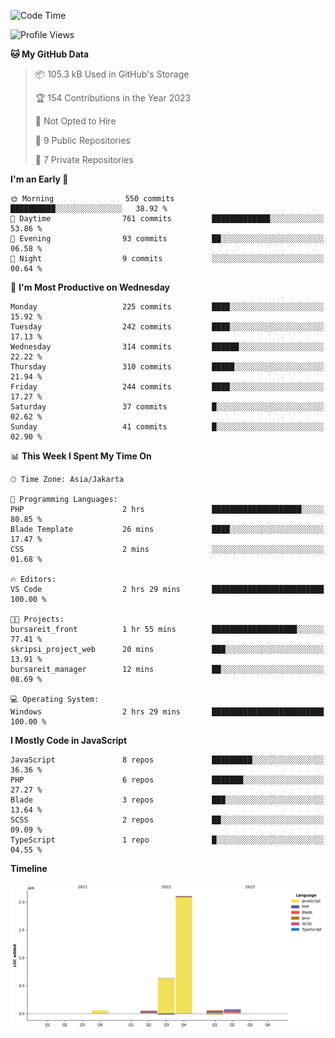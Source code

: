 <!--START_SECTION:waka-->
![Code Time](http://img.shields.io/badge/Code%20Time-113%20hrs%2016%20mins-blue)

![Profile Views](http://img.shields.io/badge/Profile%20Views-0-blue)

**🐱 My GitHub Data** 

> 📦 105.3 kB Used in GitHub's Storage 
 > 
> 🏆 154 Contributions in the Year 2023
 > 
> 🚫 Not Opted to Hire
 > 
> 📜 9 Public Repositories 
 > 
> 🔑 7 Private Repositories 
 > 
**I'm an Early 🐤** 

```text
🌞 Morning                550 commits         ██████████░░░░░░░░░░░░░░░   38.92 % 
🌆 Daytime                761 commits         █████████████░░░░░░░░░░░░   53.86 % 
🌃 Evening                93 commits          ██░░░░░░░░░░░░░░░░░░░░░░░   06.58 % 
🌙 Night                  9 commits           ░░░░░░░░░░░░░░░░░░░░░░░░░   00.64 % 
```
📅 **I'm Most Productive on Wednesday** 

```text
Monday                   225 commits         ████░░░░░░░░░░░░░░░░░░░░░   15.92 % 
Tuesday                  242 commits         ████░░░░░░░░░░░░░░░░░░░░░   17.13 % 
Wednesday                314 commits         ██████░░░░░░░░░░░░░░░░░░░   22.22 % 
Thursday                 310 commits         █████░░░░░░░░░░░░░░░░░░░░   21.94 % 
Friday                   244 commits         ████░░░░░░░░░░░░░░░░░░░░░   17.27 % 
Saturday                 37 commits          █░░░░░░░░░░░░░░░░░░░░░░░░   02.62 % 
Sunday                   41 commits          █░░░░░░░░░░░░░░░░░░░░░░░░   02.90 % 
```


📊 **This Week I Spent My Time On** 

```text
🕑︎ Time Zone: Asia/Jakarta

💬 Programming Languages: 
PHP                      2 hrs               ████████████████████░░░░░   80.85 % 
Blade Template           26 mins             ████░░░░░░░░░░░░░░░░░░░░░   17.47 % 
CSS                      2 mins              ░░░░░░░░░░░░░░░░░░░░░░░░░   01.68 % 

🔥 Editors: 
VS Code                  2 hrs 29 mins       █████████████████████████   100.00 % 

🐱‍💻 Projects: 
bursareit_front          1 hr 55 mins        ███████████████████░░░░░░   77.41 % 
skripsi_project_web      20 mins             ███░░░░░░░░░░░░░░░░░░░░░░   13.91 % 
bursareit_manager        12 mins             ██░░░░░░░░░░░░░░░░░░░░░░░   08.69 % 

💻 Operating System: 
Windows                  2 hrs 29 mins       █████████████████████████   100.00 % 
```

**I Mostly Code in JavaScript** 

```text
JavaScript               8 repos             █████████░░░░░░░░░░░░░░░░   36.36 % 
PHP                      6 repos             ███████░░░░░░░░░░░░░░░░░░   27.27 % 
Blade                    3 repos             ███░░░░░░░░░░░░░░░░░░░░░░   13.64 % 
SCSS                     2 repos             ██░░░░░░░░░░░░░░░░░░░░░░░   09.09 % 
TypeScript               1 repo              █░░░░░░░░░░░░░░░░░░░░░░░░   04.55 % 
```



**Timeline**

![Lines of Code chart](https://raw.githubusercontent.com/brstreet2/brstreet2/main/assets/bar_graph.png)


<!--END_SECTION:waka-->
